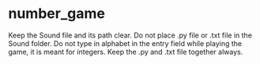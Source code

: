 # number_game
Keep the Sound file and its path clear.
Do not place .py file or .txt file in the Sound folder.
Do not type in alphabet in the entry field while playing the game, it is meant for integers.
Keep the .py and .txt file together always.
